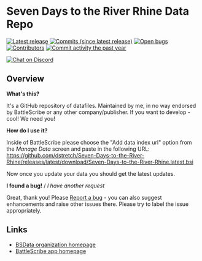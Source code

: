 Seven Days to the River Rhine Data Repo
==================

[![Latest release](https://img.shields.io/github/release/dstretch/Seven-Days-to-the-River-Rhine.svg?style=flat-square)](https://github.com/dstretch/Seven-Days-to-the-River-Rhine/releases/latest)
[![Commits (since latest release)](https://img.shields.io/github/commits-since/dstretch/Seven-Days-to-the-River-Rhine/latest.svg?style=flat-square)](https://github.com/dstretch/Seven-Days-to-the-River-Rhine/releases)
[![Open bugs](https://img.shields.io/github/issues/dstretch/Seven-Days-to-the-River-Rhine/bug.svg?style=flat-square&label=bugs)](https://github.com/dstretch/Seven-Days-to-the-River-Rhine/issues?q=is%3Aissue+is%3Aopen+label%3Abug)
[![Contributors](https://img.shields.io/github/contributors/dstretch/Seven-Days-to-the-River-Rhine.svg?style=flat-square)](https://github.com/dstretch/Seven-Days-to-the-River-Rhine/graphs/contributors)
[![Commit activity the past year](https://img.shields.io/github/commit-activity/y/dstretch/Seven-Days-to-the-River-Rhine.svg?style=flat-square)](https://github.com/dstretch/Seven-Days-to-the-River-Rhine/pulse/monthly)

[![Chat on Discord](https://img.shields.io/discord/558412685981777922.svg?logo=discord&style=popout-square)](https://www.bsdata.net/discord)

## Overview ##

__What's this?__

It's a GitHub repository of datafiles.
Maintained by me, in no way endorsed by BattleScribe or any other company/publisher. If you want
to develop - cool! We need you!

__How do I use it?__

Inside of BattleScribe please choose the "Add data index url" option from the *Manage Data* screen and paste in the following URL: https://github.com/dstretch/Seven-Days-to-the-River-Rhine/releases/latest/download/Seven-Days-to-the-River-Rhine.latest.bsi

Now once you update your data you should get the latest updates.

__I found a bug!__ / *I have another request*

Great, thank you! Please [Report a bug][bug report] - you can also suggest enhancements and raise other issues there. Please try to label the issue appropriately.

## Links ##

* [BSData organization homepage][BSData.net]
* [BattleScribe app homepage](https://www.battlescribe.net/)

[BSData.net]: https://www.bsdata.net/
[bug report]: https://github.com/dstretch/Seven-Days-to-the-River-Rhine/issues/new/choose
